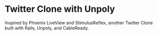 # Twitter Clone with Unpoly

Inspired by Phoenix LiveView and StimulusReflex, another Twitter Clone built with Rails, Unpoly, and CableReady.
